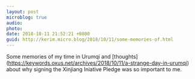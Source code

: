 ```yaml
---
layout: post
microblog: true
audio: 
photo: 
date: 2018-10-11 21:52:21 +0800
guid: http://kerim.micro.blog/2018/10/11/some-memories-of.html
---
```

Some memories of my time in Urumqi and [thoughts] (https://keywords.oxus.net/archives/2018/10/11/a-strange-day-in-urumqi) about why signing the Xinjiang Iniative Pledge was so important to me.
